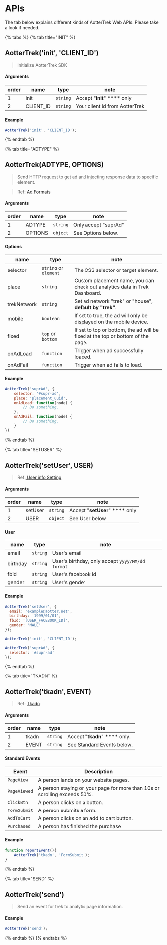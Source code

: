# APIs

The tab below explains different kinds of AotterTrek Web APIs. Please take a look if needed.

{% tabs %}
{% tab title="INIT" %}
## AotterTrek('init', 'CLIENT\_ID')

> Initialize AotterTrek SDK

#### Arguments

| order | name       | type     | note                           |
| ----- | ---------- | -------- | ------------------------------ |
| 1     | init       | `string` | Accept "**init**" **** only    |
| 2     | CLIENT\_ID | `string` | Your client id from AotterTrek |

#### Example

```javascript
AotterTrek('init', 'CLIENT_ID');
```
{% endtab %}

{% tab title="ADTYPE" %}
## AotterTrek(ADTYPE, OPTIONS)

> Send HTTP request to get ad and injecting response data to specific element.

> Ref: [Ad Formats](../ad-formats/)

#### Arguments

| order | name    | type     | note                 |
| ----- | ------- | -------- | -------------------- |
| 1     | ADTYPE  | `string` | Only accept "suprAd" |
| 2     | OPTIONS | `object` | See Options below.   |

#### Options

| name        | type                  | note                                                                            |
| ----------- | --------------------- | ------------------------------------------------------------------------------- |
| selector    | `string` or `element` | The CSS selector or target element.                                             |
| place       | `string`              | Custom placement name, you can check out analytics data in Trek Dashboard.      |
| trekNetwork | `string`              | Set ad network "trek" or "house", **default by "trek"**.                        |
| mobile      | `boolean`             | If set to true, the ad will only be displayed on the mobile device.             |
| fixed       | `top` or `bottom`     | If set to top or bottom, the ad will be fixed at the top or bottom of the page. |
| onAdLoad    | `function`            | Trigger when ad successfully loaded.                                            |
| onAdFail    | `function`            | Trigger when ad fails to load.                                                  |

#### Example

```javascript
AotterTrek('suprAd', {
    selector: '#supr-ad',
    place: 'placement_uuid',
    onAdLoad: function(node) {
        // Do something.
    },
    onAdFail: function(node) {
        // Do something.
    }
})
```
{% endtab %}

{% tab title="SETUSER" %}
## AotterTrek('setUser', USER)

> Ref:[ ](user-setting.md)[User info Setting](user-setting.md)

#### Arguments

| order | name    | type     | note                           |
| ----- | ------- | -------- | ------------------------------ |
| 1     | setUser | `string` | Accept "**setUser**" **** only |
| 2     | USER    | `object` | See User below                 |

#### User

| name     | type     | note                                             |
| -------- | -------- | ------------------------------------------------ |
| email    | `string` | User's email                                     |
| birthday | `string` | User's birthday, only accept `yyyy/MM/dd format` |
| fbid     | `string` | User's facebook id                               |
| gender   | `string` | User's gender                                    |

#### Example

```javascript
AotterTrek('setUser', {
  email: 'example@aotter.net',  
  birthday: '1999/01/01',
  fbId: '[USER_FACEBOOK_ID]',
  gender: 'MALE'
});

AotterTrek('init', 'CLIENT_ID');

AotterTrek('suprAd', {
  selector: '#supr-ad'
});
```
{% endtab %}

{% tab title="TKADN" %}
## AotterTrek('tkadn', EVENT)

> Ref: [Tkadn](tkadn.md)

#### Arguments

| order | name  | type     | note                          |
| ----- | ----- | -------- | ----------------------------- |
| 1     | tkadn | `string` | Accept "**tkadn**" **** only. |
| 2     | EVENT | `string` | See Standard Events below.    |

#### Standard Events

| Event        | Description                                                               |
| ------------ | ------------------------------------------------------------------------- |
| `PageView`   | A person lands on your website pages.                                     |
| `PageViewed` | A person staying on your page for more than 10s or scrolling exceeds 50%. |
| `ClickBtn`   | A person clicks on a button.                                              |
| `FormSubmit` | A person submits a form.                                                  |
| `AddToCart`  | A person clicks on an add to cart button.                                 |
| `Purchased`  | A person has finished the purchase                                        |

#### Example

```javascript
function reportEvent(){
    AotterTrek('tkadn', 'FormSubmit');
}
```
{% endtab %}

{% tab title="SEND" %}
## AotterTrek('send')

> Send an event for trek to analytic page information.

#### Example

```javascript
AotterTrek('send');
```
{% endtab %}
{% endtabs %}



